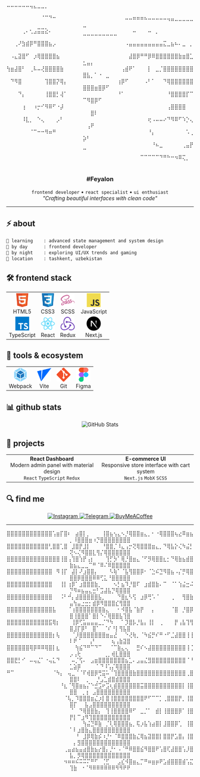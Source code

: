 
<div align="center">
  ⠤⠤⠤⠤⠤⠤⢤⣄⣀⣀⡀⠀⠀⠀⠀⠀⠀⠀⠀⠀⠀⠀⠀⠀⠀⠀⠀⠀⠀⠀⠀⠀⠀⠀⠀⠀⠀⠀⠀⠀⠀⠀⠀⠀⠀⠀⠀⠀⠀⠀⠀⠀⠀⠀⠀⠀⠀⠀
⠀⠀⠀⠀⠀⠀⠀⠀⠀⠈⠉⠙⠒⠀⠀⠀⠀⠀⠀⠀⠀⠀⠀⠀⠀⠀⠀⠀⠀⠀⠀⠤⠤⠶⠶⠶⠦⠤⠤⠤⠤⠤⢤⣤⣀⣀⣀⣀⣀⣀⠀⠀⠀⠀⠀⠀⠀⠀
⠀⠀⠀⠀⢀⠄⢂⣠⣭⣭⣕⠄⠀⠀⠀⠀⠀⠀⠀⠀⠀⠀⠀⠀⠀⠀⠀⠀⠀⠀⠀⠀⠀⠤⠀⠀⠀⠤⠀⡀⠀⠀⠀⠀⠀⠀⠀⠀⠀⠉⠉⠉⠉⠉⠉⠉⠉⠉
⠀⠀⢀⠜⣳⣾⡿⠛⣿⣿⣿⣦⡠⠀⠀⠀⠀⠀⠀⠀⠀⠀⠀⠀⠀⠀⠀⠀⠀⠀⠀⠠⣤⣤⣤⣤⣤⣤⣤⣤⣤⣍⣀⣦⠦⠄⣀⠀⡀⠀⠀⠀⠀⠀⠀⠀⠀⠀
⠀⠠⣄⣽⣿⠋⠀⡰⢿⣿⣿⣿⣿⣦⠀⠀⠀⠀⠀⠀⠀⠀⠀⠀⠀⠀⠀⠀⠀⠀⠀⠀⣼⣿⡿⠛⠛⡿⠿⣿⣿⣿⣿⣿⣿⣷⣶⣿⣁⣂⣤⡄⠀⠀⠀⠀⠀⠀
⢳⣶⣼⣿⠃⠀⢀⠧⠤⢜⣿⣿⣿⣿⣷⠀⠀⠀⠀⠀⠀⠀⠀⠀⠀⠀⠀⠀⠀⠀⢠⣾⠟⠁⠀⠀⠀⡇⠀⣀⡈⣿⣿⣿⣿⣿⣿⣿⣿⣿⣧⡀⠁⠐⠀⣀⠀⠀
⠀⠙⠻⣿⠀⠀⠀⠀⠀⠀⢹⣿⣿⡝⢿⡄⠀⠀⠀⠀⠀⠀⠀⠀⠀⠀⠀⠀⠀⢰⡿⠋⠀⠀⠀⠀⠠⠃⠁⠀⠀⠙⢿⣿⣿⣿⣿⣿⣿⣿⣿⣿⣶⣿⡿⠋⠀⠀
⠀⠀⠀⠙⡄⠀⠀⠀⠀⠀⢸⣿⣿⡃⢼⠁⠀⠀⠀⠀⠀⠀⠀⠀⠀⠀⠀⠀⠀⠘⠁⠀⠀⠀⠀⠀⠀⠀⠀⠀⠀⠀⠘⣿⣿⣿⣿⡏⠉⠉⠻⣿⡿⠋⠀⠀⠀⠀
⠀⠀⠀⠀⢰⠀⠀⠰⡒⠊⠻⠿⠋⠐⡼⠀⠀⠀⠀⠀⠀⠀⠀⠀⠀⠀⠀⠀⠀⠀⠀⠀⠀⠀⠀⠀⠀⠀⠀⠀⠀⠀⢠⣿⣿⣿⣿⠀⠀⠀⠀⣿⠇⠀⠀⠀⠀⠀
⠀⠀⠀⠀⠸⣇⡀⠀⠑⢄⠀⠀⠀⡠⠃⠀⠀⠀⠀⠀⠀⠀⠀⠀⠀⠀⠀⠀⠀⠀⠀⠀⠀⠀⠀⠀⠀⢖⠠⠤⠤⠔⠙⠻⠿⠋⠱⡑⢄⠀⢠⠟⠀⠀⠀⠀⠀⠀
⠀⠀⠀⠀⠀⠀⠈⠉⠒⠒⠻⠶⠛⠀⠀⠀⠀⠀⠀⠀⠀⠀⠀⠀⠀⠀⠀⠀⠀⠀⠀⠀⠀⠀⠀⠀⠀⠘⡄⠀⠀⠀⠀⠀⠀⠀⠀⠡⢀⡵⠃⠀⠀⠀⠀⠀⠀⠀
⠀⠀⠀⠀⠀⠀⠀⠀⠀⠀⠀⠀⠀⠀⠀⠀⠀⠀⠀⠀⠀⠀⠀⠀⠀⠀⠀⠀⠀⠀⠀⠀⠀⠀⠀⠀⠀⠀⠘⠦⣀⠀⠀⠀⠀⠀⢀⣤⡟⠉⠀⠀⠀⠀⠀⠀⠀⠀
⠀⠀⠀⠀⠀⠀⠀⠀⠀⠀⠀⠀⠀⠀⠀⠀⠀⠀⠀⠀⠀⠀⠀⠀⠀⠀⠀⠀⠀⠀⠀⠀⠀⠀⠀⠉⠉⠉⠉⠉⠙⠛⠓⠒⠲⠿⢍⡀⠀⠀⠀⠀⠀⠀⠀⠀⠀⠀
</div>
<div align="center">
  
  <h3>
    #Feyalon
  </h3>
</div>
<div align="center">
  <code>frontend developer</code> • <code>react specialist</code> • <code>ui enthusiast</code>
</div>

<div align="center">
  <i>"Crafting beautiful interfaces with clean code"</i>
</div>

---

## ⚡ about

```gruvbox
🌱 learning    : advanced state management and system design
💼 by day      : frontend developer
🌌 by night    : exploring UI/UX trends and gaming
📍 location    : tashkent, uzbekistan
```

## 🛠️ frontend stack

<div align="center">
  <table>
    <tr>
      <td align="center"><img src="https://raw.githubusercontent.com/devicons/devicon/master/icons/html5/html5-original.svg" width="38" height="38" alt="HTML5"/><br>HTML5</td>
      <td align="center"><img src="https://raw.githubusercontent.com/devicons/devicon/master/icons/css3/css3-original.svg" width="38" height="38" alt="CSS3"/><br>CSS3</td>
      <td align="center"><img src="https://raw.githubusercontent.com/devicons/devicon/master/icons/sass/sass-original.svg" width="38" height="38" alt="SCSS"/><br>SCSS</td>
      <td align="center"><img src="https://raw.githubusercontent.com/devicons/devicon/master/icons/javascript/javascript-original.svg" width="38" height="38" alt="JavaScript"/><br>JavaScript</td>
    </tr>
    <tr>
      <td align="center"><img src="https://raw.githubusercontent.com/devicons/devicon/master/icons/typescript/typescript-original.svg" width="38" height="38" alt="TypeScript"/><br>TypeScript</td>
      <td align="center"><img src="https://raw.githubusercontent.com/devicons/devicon/master/icons/react/react-original.svg" width="38" height="38" alt="React"/><br>React</td>
      <td align="center"><img src="https://raw.githubusercontent.com/devicons/devicon/master/icons/redux/redux-original.svg" width="38" height="38" alt="Redux"/><br>Redux</td>
      <td align="center"><img src="https://raw.githubusercontent.com/devicons/devicon/master/icons/nextjs/nextjs-original.svg" width="38" height="38" alt="Next.js"/><br>Next.js</td>
    </tr>
  </table>
</div>

## 🔧 tools & ecosystem

<div align="center">
  <table>
    <tr>
      <td align="center"><img src="https://raw.githubusercontent.com/devicons/devicon/master/icons/webpack/webpack-original.svg" width="38" height="38" alt="Webpack"/><br>Webpack</td>
      <td align="center"><img src="https://raw.githubusercontent.com/devicons/devicon/master/icons/vite/vite-original.svg" width="38" height="38" alt="Vite"/><br>Vite</td>
      <td align="center"><img src="https://raw.githubusercontent.com/devicons/devicon/master/icons/git/git-original.svg" width="38" height="38" alt="Git"/><br>Git</td>
      <td align="center"><img src="https://raw.githubusercontent.com/devicons/devicon/master/icons/figma/figma-original.svg" width="38" height="38" alt="Figma"/><br>Figma</td>
    </tr>
  </table>
</div>

## 📊 github stats

<div align="center">
  <img src="https://github-readme-stats.vercel.app/api?username=Feyalon&theme=gruvbox&hide_border=true&include_all_commits=false&count_private=false&show_icons=true&hide_title=true&hide=contribs&bg_color=282828&icon_color=b8bb26&text_color=ebdbb2" alt="GitHub Stats">
</div>

## 🚀 projects

<div align="center">
  <table>
    <tr>
      <td align="center">
        <b>React Dashboard</b><br>
        Modern admin panel with material design<br>
        <code>React</code> <code>TypeScript</code> <code>Redux</code>
      </td>
      <td align="center">
        <b>E-commerce UI</b><br>
        Responsive store interface with cart system<br>
        <code>Next.js</code> <code>MobX</code> <code>SCSS</code>
      </td>
    </tr>
  </table>
</div>

## 🔍 find me

<div align="center">
  <a href="https://instagram.com/@feyalon">
    <img src="https://img.shields.io/badge/instagram-%23282828.svg?style=for-the-badge&logo=Instagram&logoColor=%23d3869b" alt="Instagram">
  </a>
  <a href="https://t.me/GafurSH">
    <img src="https://img.shields.io/badge/telegram-%23282828.svg?style=for-the-badge&logo=Telegram&logoColor=%2383a598" alt="Telegram">
  </a>
  <a href="https://buymeacoffee.com/feyalon">
    <img src="https://img.shields.io/badge/buy_me_coffee-%23282828.svg?style=for-the-badge&logo=buy-me-a-coffee&logoColor=%23d79921" alt="BuyMeACoffee">
  </a>
</div>

---
<div align="center">
⣿⣿⣿⣿⣿⣿⣿⣿⣿⣿⣿⣿⢡⣶⡏⣿⠆⠀⣴⣿⡇⡀⠀⠀⠀⢸⣿⣦⢢⣄⠢⡘⢿⣿⣿⣶⣄⡀⠂⠐⢿⣿⣿⣿⢦⣔⠿⣶⣦⡀⠸⣿⣿⣿⣶⠰⡙⣿⣿⣿⣿⣿⣿⣿⣿
⣿⣿⣿⣿⣿⣿⣿⣿⣿⣿⣿⢃⣿⣿⢁⣿⠀⣸⣿⡟⣸⡇⠀⠀⠀⠘⣿⣿⡈⠸⣄⢠⡒⢝⢿⣿⣿⣿⣶⣄⡀⠙⢿⣧⡕⢌⠳⣬⡃⢝⠢⢌⠻⣿⣿⣇⢻⡌⢿⣿⣿⣿⣿⣿⣿
⣿⣿⣿⣿⣿⣿⣿⣿⣿⣿⣿⣿⣿⣿⢸⣿⢠⢹⣿⢱⡟⢠⡆⠀⠀⠀⢹⡋⡳⠁⢿⡘⣿⣶⣄⠈⠋⡻⢿⣿⣿⣆⡂⠙⢿⣷⣦⣾⣿⣷⣦⣄⣀⣀⠉⠛⠈⠿⠌⠿⣿⣿⣿⣿⣿
⣿⣿⣿⣿⣿⣿⣿⣿⣿⣿⣿⣿⠀⠻⢸⡏⠀⣼⡇⠜⣰⣿⣿⡄⠀⠀⠀⠣⢷⠁⠈⣧⢻⣿⣿⡿⠂⠈⣑⠮⣙⠻⣿⣦⠠⡌⡛⢿⣿⣿⣿⡿⣿⣿⣿⠿⠿⢋⣅⠘⣿⣿⣿⣿⣿
⣿⣿⣿⣿⣿⣿⣿⣿⣿⣿⣿⣿⠀⠀⢸⡇⢰⡿⠁⣰⣿⣿⣿⣷⡀⠀⠀⠀⠢⡃⣦⠹⡘⣿⠏⠀⣰⣾⣿⣷⠄⠉⠀⠈⠁⢱⣬⣒⠬⡙⠻⠶⣦⣤⣄⣒⠃⣩⣼⣧⡙⢿⣿⣿⣿
⣿⣿⣿⣿⣿⣿⣿⣿⣿⣿⣿⣿⠀⠀⠨⠃⠚⡄⣼⣿⣿⣿⣿⣿⣧⡀⠀⠀⠀⠙⣿⣆⠣⢫⠀⣰⡿⢛⠡⠈⠀⠀⠀⢀⠀⠀⢻⣿⣷⣤⢳⣤⣐⣒⡂⣾⡿⠻⣿⣿⣿⣎⢻⣿⣿
⣿⣿⣿⣿⣿⣿⣿⣿⣿⣿⣿⣿⣧⠀⠀⠀⠈⢰⣿⣿⣿⣿⣿⣿⣿⣷⣄⠀⠀⠂⠺⣿⣧⠈⣷⡟⠀⠀⡄⠀⠀⠀⠀⠈⣿⠀⡘⣿⡿⣿⢸⣿⣿⣿⠁⣿⡇⠑⠌⢿⣿⣿⣧⢹⣿
⣿⣿⣿⣿⣿⣿⣿⣿⣿⣿⣿⣯⢿⡆⠀⠀⠀⢸⡿⢋⣥⣤⣤⣤⣀⡈⠙⠳⠀⠀⠁⡹⣿⡧⡘⣧⡄⢸⡇⠀⢀⠀⠀⠀⡟⢠⣧⢹⢻⣿⣸⡏⡿⠃⠀⣿⠁⠀⠈⠎⠘⡇⢻⣧⣿
⣿⣿⣿⣿⣿⣿⣿⣿⣿⣿⣿⣿⡆⢧⠀⠀⠀⠈⡸⣿⣿⣿⣿⣿⣿⣿⣶⣤⣜⠀⠀⠑⢜⢷⡀⠈⠳⣮⡛⠎⠛⠐⠋⣈⣼⣿⣿⢸⢸⠇⠟⠈⠀⠀⢠⠃⠀⠀⠀⠀⢦⢠⣷⣽⣿
⣿⣿⣿⣿⣿⣿⢿⡿⠿⠿⢿⣿⡇⣆⠀⠀⠀⠀⢳⣮⠙⠛⠉⠙⠉⠀⠀⠈⠉⣷⣄⢄⠀⠀⣛⠎⠢⣼⣿⣿⣿⣿⣿⣿⣿⣿⣿⢸⢈⡠⢠⢗⠀⠀⠀⠀⠀⠀⢀⡀⢾⣇⣿⣿⣿
⣿⣿⣟⡃⠊⠀⠤⢤⣌⠁⠐⢤⣅⠙⠀⠀⠀⠤⡈⢫⠄⠀⣠⣶⣿⣿⣿⣿⣿⣿⣿⣦⣁⠄⣠⣤⣌⣻⣿⣿⣿⣿⣿⣿⣿⣿⣿⠈⠘⣁⣵⡿⠀⠀⠀⠀⠁⠙⠸⢡⡌⢿⣿⣿⣿
⠛⠉⠀⠀⠀⠀⠀⠀⠀⠀⠀⠀⠈⠳⡄⠀⢤⣀⠈⠈⠏⢾⣿⡿⢛⣭⠥⠈⢹⣿⣿⣿⣿⣷⣿⣿⣿⣿⣿⣿⣿⣿⣿⣿⣿⣿⣿⢀⣿⣿⣿⠇⠀⢀⠀⠀⡘⣠⣁⣾⣿⣾⣿⣿⣿
⠀⠀⠀⠀⠀⠀⠀⠀⠀⠀⠀⠀⠀⠀⠘⣆⠈⢻⣿⣶⣦⡌⠑⣚⣩⠖⣩⢆⣾⣿⣿⣿⣿⣿⣿⣭⣿⣿⣿⣿⣿⣿⣿⣿⣿⣿⡇⢸⣿⣿⣿⠀⢀⢰⠀⣠⣿⣿⣿⣿⣿⣿⣿⣿⣿
⠀⠀⠀⠀⠀⠀⠀⠀⠀⠀⠀⠀⠀⠀⠀⠈⢧⡀⠹⣿⣿⣿⣶⣌⡰⡇⣿⢸⣿⣿⣿⣿⣿⣿⣿⣿⠟⠋⠉⠉⡁⢀⣿⣿⣿⡟⡀⢸⣿⣿⡏⠀⠀⣧⣠⣿⣿⣿⣿⣿⣿⣿⣿⣿⣿
⠀⠀⠀⠀⠀⠀⠀⠀⠀⠀⠀⠀⠀⠀⠀⠀⠀⠁⠀⠙⢿⣿⣿⣷⡄⠀⢹⢸⣿⣿⣿⣿⠿⠋⠀⣀⡈⠁⠀⣾⡇⢸⣿⣿⣿⡿⠁⢸⣿⡟⡇⠉⣰⠻⢹⣿⣿⣿⣿⣿⣿⣿⣿⣿⣿
⠀⠀⠀⠀⠀⠀⠀⠀⠀⠀⠀⠀⠀⠀⠀⠀⠀⠀⠀⠀⢳⣬⣙⠿⣷⠀⡈⢇⢿⣿⣿⣿⣦⡀⢯⡰⣧⢱⣴⣿⡇⣸⣿⣿⡿⢁⠀⢸⣿⠁⠇⣰⣿⣷⣄⣿⣿⣿⣿⣿⣿⣿⣿⣿⣿
⠀⠀⠀⠀⠀⠀⠀⠀⠀⠀⠀⠀⠀⠀⠀⠀⠀⠀⠘⠀⣸⡿⢿⣷⡮⠰⡘⠂⠈⠿⣿⣿⣿⣷⣌⢿⣦⣽⣿⣿⡇⣿⣿⡟⣡⣿⡄⢸⣿⠀⡄⣻⣿⣿⣿⣿⣿⣿⣿⣿⣿⣿⣿⣿⣿
⠀⠀⠀⠀⠀⠀⠀⠀⠀⠀⠀⠀⠀⠀⠀⢀⣤⣴⣦⣤⣴⣿⣷⣦⡔⣿⡄⡘⠂⠠⠈⠛⠿⣿⣿⣮⠻⣿⣿⠟⢡⣿⢏⣼⣿⣿⢡⡸⣿⣧⡀⡻⢿⣿⣿⣿⣿⣿⣿⣿⣿⣿⣿⣿⣿
⠀⠀⠀⠀⠀⠀⠀⠀⠀⠀⠀⠀⠀⠀⠀⠲⠶⠶⠮⠭⠭⠍⠛⠋⠀⢈⣋⠀⠀⣠⣎⠺⣿⣶⣄⡉⠛⠶⣶⡶⠟⣡⣾⣿⣿⣿⣾⢡⣍⢹⣷⠀⠐⠈⠻⠿⠿⠿⠿⠿⠿⠻⠻⠟⠟
</div>
